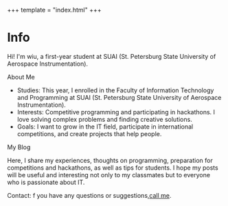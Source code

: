 +++
template = "index.html"
+++

# Info

Hi! I'm wiu, a first-year student at SUAI (St. Petersburg State University of Aerospace Instrumentation).

About Me

* Studies: This year, I enrolled in the Faculty of Information Technology and Programming at SUAI (St. Petersburg State University of Aerospace Instrumentation).
* Interests: Competitive programming and participating in hackathons. I love solving complex problems and finding creative solutions.
* Goals: I want to grow in the IT field, participate in international competitions, and create projects that help people.

My Blog

Here, I share my experiences, thoughts on programming, preparation for competitions and hackathons, as well as tips for students. I hope my posts will be useful and interesting not only to my classmates but to everyone who is passionate about IT.

Contact: f you have any questions or suggestions,[call me](tel:+78887779999).
